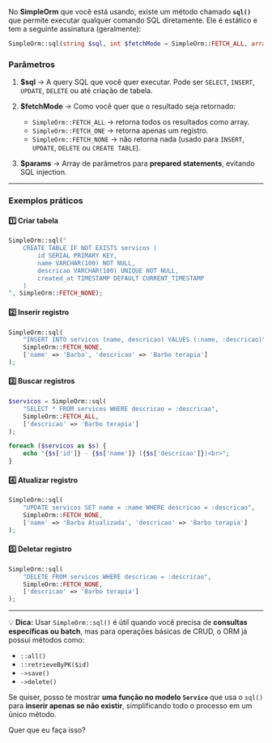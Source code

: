 No **SimpleOrm** que você está usando, existe um método chamado **`sql()`** que permite executar qualquer comando SQL diretamente. Ele é estático e tem a seguinte assinatura (geralmente):

```php
SimpleOrm::sql(string $sql, int $fetchMode = SimpleOrm::FETCH_ALL, array $params = [])
```

### Parâmetros

1. **$sql** → A query SQL que você quer executar. Pode ser `SELECT`, `INSERT`, `UPDATE`, `DELETE` ou até criação de tabela.
2. **$fetchMode** → Como você quer que o resultado seja retornado:

   * `SimpleOrm::FETCH_ALL` → retorna todos os resultados como array.
   * `SimpleOrm::FETCH_ONE` → retorna apenas um registro.
   * `SimpleOrm::FETCH_NONE` → não retorna nada (usado para `INSERT`, `UPDATE`, `DELETE` ou `CREATE TABLE`).
3. **$params** → Array de parâmetros para **prepared statements**, evitando SQL injection.

---

### Exemplos práticos

#### 1️⃣ Criar tabela

```php
SimpleOrm::sql("
    CREATE TABLE IF NOT EXISTS servicos (
        id SERIAL PRIMARY KEY,
        name VARCHAR(100) NOT NULL,
        descricao VARCHAR(100) UNIQUE NOT NULL,
        created_at TIMESTAMP DEFAULT CURRENT_TIMESTAMP
    )
", SimpleOrm::FETCH_NONE);
```

#### 2️⃣ Inserir registro

```php
SimpleOrm::sql(
    "INSERT INTO servicos (name, descricao) VALUES (:name, :descricao)",
    SimpleOrm::FETCH_NONE,
    ['name' => 'Barba', 'descricao' => 'Barbo terapia']
);
```

#### 3️⃣ Buscar registros

```php
$servicos = SimpleOrm::sql(
    "SELECT * FROM servicos WHERE descricao = :descricao",
    SimpleOrm::FETCH_ALL,
    ['descricao' => 'Barbo terapia']
);

foreach ($servicos as $s) {
    echo "{$s['id']} - {$s['name']} ({$s['descricao']})<br>";
}
```

#### 4️⃣ Atualizar registro

```php
SimpleOrm::sql(
    "UPDATE servicos SET name = :name WHERE descricao = :descricao",
    SimpleOrm::FETCH_NONE,
    ['name' => 'Barba Atualizada', 'descricao' => 'Barbo terapia']
);
```

#### 5️⃣ Deletar registro

```php
SimpleOrm::sql(
    "DELETE FROM servicos WHERE descricao = :descricao",
    SimpleOrm::FETCH_NONE,
    ['descricao' => 'Barbo terapia']
);
```

---

💡 **Dica:** Usar `SimpleOrm::sql()` é útil quando você precisa de **consultas específicas ou batch**, mas para operações básicas de CRUD, o ORM já possui métodos como:

* `::all()`
* `::retrieveByPK($id)`
* `->save()`
* `->delete()`

Se quiser, posso te mostrar **uma função no modelo `Servico`** que usa o `sql()` para **inserir apenas se não existir**, simplificando todo o processo em um único método.

Quer que eu faça isso?
